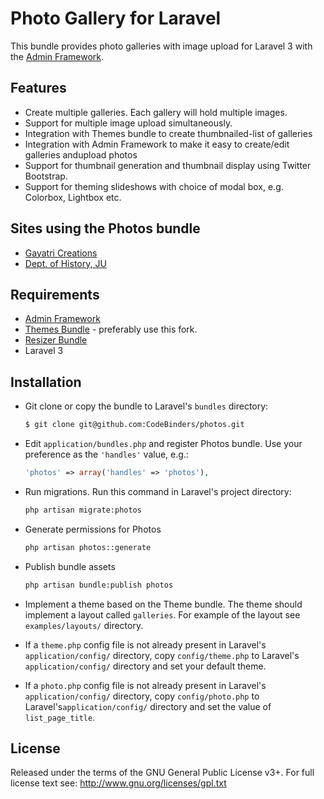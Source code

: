 Photo Gallery for Laravel
=========================

This bundle provides photo galleries with image upload for Laravel 3
with the
[Admin Framework](https://github.com/CodeBinders/admin-framework).

Features
--------

- Create multiple galleries. Each gallery will hold multiple images.
- Support for multiple image upload simultaneously.
- Integration with Themes bundle to create thumbnailed-list of
  galleries
- Integration with Admin Framework to make it easy to create/edit
  galleries andupload photos
- Support for thumbnail generation and thumbnail display using Twitter
  Bootstrap.
- Support for theming slideshows with choice of modal box,
  e.g. Colorbox, Lightbox etc.

Sites using the Photos bundle
-----------------------------

 * [Gayatri Creations](http://www.gayatricreations.in/catalogue)
 * [Dept. of History, JU](http://www.historyju.org/photos)

Requirements
------------

- [Admin Framework](https://github.com/CodeBinders/admin-framework)
- [Themes Bundle](https://github.com/kaustavdm/Laravel_Theme_Bundle) -
  preferably use this fork.
- [Resizer Bundle](https://github.com/maikeldaloo/Resizer)
- Laravel 3

Installation
------------

- Git clone or copy the bundle to Laravel's `bundles` directory:

  ```sh
  $ git clone git@github.com:CodeBinders/photos.git
  ```

- Edit `application/bundles.php` and register Photos bundle. Use your
  preference as the `'handles'` value, e.g.:

  ```php
  'photos' => array('handles' => 'photos'),
  ```

- Run migrations. Run this command in Laravel's project directory:

  ```sh
  php artisan migrate:photos
  ```

- Generate permissions for Photos

  ```sh
  php artisan photos::generate
  ```

- Publish bundle assets

  ```sh
  php artisan bundle:publish photos
  ```

- Implement a theme based on the Theme bundle. The theme should
  implement a layout called `galleries`. For example of the layout see `examples/layouts/`
  directory.

- If a `theme.php` config file is not already present in Laravel's `application/config/`
  directory, copy `config/theme.php` to Laravel's
  `application/config/` directory and set your default theme.

- If a `photo.php` config file is not already present in Laravel's
  `application/config/` directory, copy `config/photo.php` to
  Laravel's`application/config/` directory and set the value of
  `list_page_title`.

License
-------

Released under the terms of the GNU General Public License v3+. For
full license text see: http://www.gnu.org/licenses/gpl.txt
